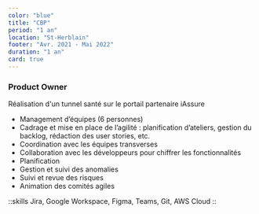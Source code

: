 ```yaml
---
color: "blue"
title: "CBP"
period: "1 an"
location: "St-Herblain"
footer: "Avr. 2021 - Mai 2022"
duration: "1 an"
card: true
---
```


### Product Owner

Réalisation d'un tunnel santé sur le portail partenaire iAssure

- Management d’équipes (6 personnes)
- Cadrage et mise en place de l’agilité : 
planification d’ateliers, gestion du backlog, rédaction des user stories, etc.
- Coordination avec les équipes transverses
- Collaboration avec les développeurs pour chiffrer les fonctionnalités
- Planification
- Gestion et suivi des anomalies
- Suivi et revue des risques
- Animation des comités agiles

::skills
Jira, Google Workspace, Figma, Teams, Git, AWS Cloud
::
